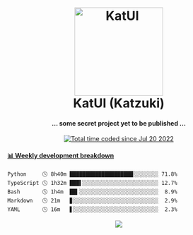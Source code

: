 <h1 align="center">
  <img src="https://kokecacao.me/static/img/katzuki.png" alt="KatUI" width="200">
  <br>KatUI (Katzuki)<br>
</h1>

<h4 align="center">... some secret project yet to be published ...</h4>

<p align="center">
  <a href="https://wakatime.com/@5d39136d-911d-4ceb-9dae-178d9dbef0cd"><img src="https://wakatime.com/badge/user/5d39136d-911d-4ceb-9dae-178d9dbef0cd.svg" alt="Total time coded since Jul 20 2022" /></a>
</p>

<!-- waka-box start -->
#### <a href="https://gist.github.com/5db7183a9e07f1193716cb2b94e5d0e1" target="_blank">📊 Weekly development breakdown</a>
```text
Python     🕓 8h40m ████████████████████░░░░░░░░ 71.8%
TypeScript 🕓 1h32m ███▌░░░░░░░░░░░░░░░░░░░░░░░░ 12.7%
Bash       🕓 1h4m  ██▍░░░░░░░░░░░░░░░░░░░░░░░░░  8.9%
Markdown   🕓 21m   ▊░░░░░░░░░░░░░░░░░░░░░░░░░░░  2.9%
YAML       🕓 16m   ▋░░░░░░░░░░░░░░░░░░░░░░░░░░░  2.3%
```
<!-- Powered by https://github.com/YouEclipse/waka-box-go . -->
<!-- waka-box end -->

<p align="center">
  <img src="https://count.getloli.com/get/@:koke_cacao?theme=rule34">
</p>
